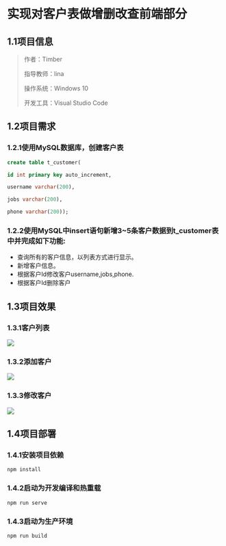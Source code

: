 # 实现对客户表做增删改查前端部分

## 1.1项目信息

> 作者：Timber
>
> 指导教师：lina
>
> 操作系统：Windows 10
>
> 开发工具：Visual Studio Code

## 1.2项目需求

### 1.2.1使用MySQL数据库，创建客户表

```sql
create table t_customer(

id int primary key auto_increment,

username varchar(200),

jobs varchar(200),

phone varchar(200));
```

### 1.2.2使用MySQL中insert语句新增3~5条客户数据到t_customer表中并完成如下功能:

- 查询所有的客户信息，以列表方式进行显示。
- 新增客户信息。
- 根据客户Id修改客户username,jobs,phone.
- 根据客户Id删除客户

## 1.3项目效果
### 1.3.1客户列表
![](https://timber.oss-cn-chengdu.aliyuncs.com/img/utool_up/1624266284175.png)

### 1.3.2添加客户
![](https://timber.oss-cn-chengdu.aliyuncs.com/img/utool_up/1624266382686.png)

### 1.3.3修改客户
![](https://timber.oss-cn-chengdu.aliyuncs.com/img/utool_up/1624266418411.png)

## 1.4项目部署

### 1.4.1安装项目依赖
```
npm install
```

### 1.4.2启动为开发编译和热重载
```
npm run serve
```

### 1.4.3启动为生产环境
```
npm run build
```
